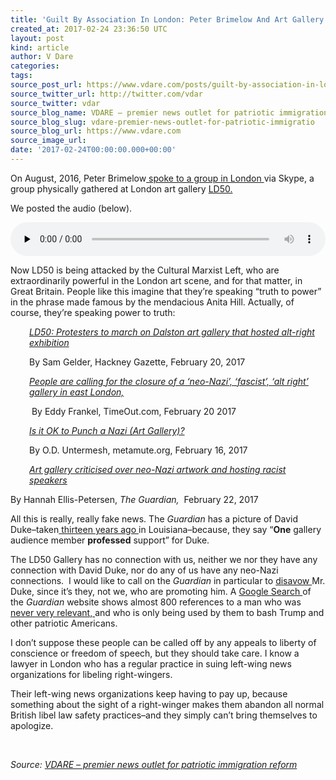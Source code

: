 ```yaml
---
title: 'Guilt By Association In London: Peter Brimelow And Art Gallery LD50'
created_at: 2017-02-24 23:36:50 UTC
layout: post
kind: article
author: V Dare
categories: 
tags: 
source_post_url: https://www.vdare.com/posts/guilt-by-association-in-london-peter-brimelow-and-art-gallery-ld50
source_twitter_url: http://twitter.com/vdar
source_twitter: vdar
source_blog_name: VDARE – premier news outlet for patriotic immigration reform
source_blog_slug: vdare-premier-news-outlet-for-patriotic-immigratio
source_blog_url: https://www.vdare.com
source_image_url: 
date: '2017-02-24T00:00:00.000+00:00'
---
```

<div class="pf-content"><p>On August, 2016, Peter Brimelow<a href="http://www.vdare.com/posts/peter-brimelow-talks-via-skype-to-london-art-gallery-ld50"> spoke to a group in London </a>via Skype, a group physically gathered at London art gallery <a href="https://www.ld50gallery.com/hello">LD50. </a></p>
<p>We posted the audio (below).</p>
<audio class="wp-audio-shortcode" id="audio-107924-2" preload="none" style="width: 100%;" controls="controls"><source type="audio/mpeg" src="https://s3-us-west-2.amazonaws.com/vdare-live/wp-content/uploads/2016/08/06111335/Peter_B_1.mp3?_=2" /><a href="https://s3-us-west-2.amazonaws.com/vdare-live/wp-content/uploads/2016/08/06111335/Peter_B_1.mp3">https://s3-us-west-2.amazonaws.com/vdare-live/wp-content/uploads/2016/08/06111335/Peter_B_1.mp3</a></audio>
<p>Now LD50 is being attacked by the Cultural Marxist Left, who are extraordinarily powerful in the London art scene, and for that matter, in Great Britain. People like this imagine that they&#8217;re speaking &#8220;truth to power&#8221; in the phrase made famous by the mendacious Anita Hill. Actually, of course, they&#8217;re speaking power to truth:</p>
<p style="padding-left: 30px;"><em><a href="http://www.hackneygazette.co.uk/news/politics/ld50_protesters_to_march_on_dalston_art_gallery_that_hosted_alt_right_exhibition_1_4898887">LD50: Protesters to march on Dalston art gallery that hosted alt-right exhibition</a></em></p>
<p style="padding-left: 30px;">By Sam Gelder, Hackney Gazette, February 20, 2017</p>
<p style="padding-left: 30px;"><em><a href="https://www.timeout.com/london/blog/people-are-calling-for-the-closure-of-a-neo-nazi-fascist-alt-right-gallery-in-east-london-022017">People are calling for the closure of a &#8216;neo-Nazi&#8217;, &#8216;fascist&#8217;, &#8216;alt right&#8217; gallery in east London, </a></em></p>
<p style="padding-left: 30px;"> By Eddy Frankel, TimeOut.com, February 20 2017</p>
<p style="padding-left: 30px;"><em><a href="http://www.metamute.org/editorial/articles/it-ok-to-punch-nazi-art-gallery">Is it OK to Punch a Nazi (Art Gallery)?</a></em></p>
<p style="padding-left: 30px;">By O.D. Untermesh, metamute.org, February 16, 2017</p><!-- TAG START { player: "7518-804336-VDare - Outstream - Rev", owner: "ONE Video by AOL", for: "ONE Video by AOL" - BEINJS } --><div id="57966237cc52c74a5e1363c4" class="vdb_player vdb_57966237cc52c74a5e1363c456bcd17ce4b018167fea5539">    <script type="text/javascript" src="//delivery.vidible.tv/jsonp/pid=57966237cc52c74a5e1363c4/56bcd17ce4b018167fea5539_bein.js"></script></div><!-- TAG END { date: 07/25/16 } -->
<p style="padding-left: 30px;"><a href="https://www.theguardian.com/uk-news/2017/feb/22/art-gallery-criticised-over-neo-nazi-artwork-and-hosting-racist-speakers"><em>Art gallery criticised over neo-Nazi artwork and hosting racist speakers</em></a></p>
<p>By Hannah Ellis-Petersen,<em> The Guardian,</em>  February 22, 2017</p>
<p>All this is really, really fake news. The <em>Guardian</em> has a picture of David Duke&#8211;taken<a href="http://www.apimages.com/metadata/Index/Associated-Press-Domestic-News-Louisiana-United-/c71a169079e4da11af9f0014c2589dfb/6/1"> thirteen years ago </a>in Louisiana&#8211;because, they say &#8220;<strong>One</strong> gallery audience member <strong>professed</strong> support&#8221; for Duke.</p>
<p>The LD50 Gallery has no connection with us, neither we nor they have any connection with David Duke, nor do any of us have any neo-Nazi connections.  I would like to call on the <em>Guardian</em> in particular to <a href="http://www.vdare.com/articles/ann-coulter-trump-wins-disavowal-game-then-super-tuesday">disavow </a>Mr. Duke, since it&#8217;s they, not we, who are promoting him. A <a href="https://www.google.com/search?hl=en&amp;q=%22david%20duke%22+site:theguardian.com">Google Search </a>of the <em>Guardian</em> website shows almost 800 references to a man who was<a href="http://www.vdare.com/articles/david-duke-donald-trump-and-the-alt-right"> never very relevant, </a>and who is only being used by them to bash Trump and other patriotic Americans.</p>
<p>I don&#8217;t suppose these people can be called off by any appeals to liberty of conscience or freedom of speech, but they should take care. I know a lawyer in London who has a regular practice in suing left-wing news organizations for libeling right-wingers.</p>
<p>Their left-wing news organizations keep having to pay up, because something about the sight of a right-winger makes them abandon all normal British libel law safety practices&#8211;and they simply can&#8217;t bring themselves to apologize.</p>
<p>&nbsp;</p>
</div><div class="">
    <i>Source: <a href="https://www.vdare.com">VDARE – premier news outlet for patriotic immigration reform</a></i>
</div>
